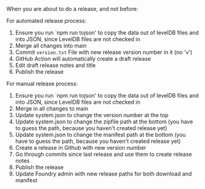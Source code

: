 When you are about to do a release, and not before:

For automated release process:
1. Ensure you run `npm run tojson' to copy the data out of levelDB files and into JSON, since LevelDB files are not checked in
1. Merge all changes into main
1. Commit `version.txt` File with new release version number in it (no 'v')
1. GitHub Action will automatically create a draft release
1. Edit draft release notes and title
1. Publish the release

For manual release process:
1. Ensure you run `npm run tojson' to copy the data out of levelDB files and into JSON, since LevelDB files are not checked in
1. Merge in all changes to main
1. Update system.json to change the version number at the top
1. Update system.json to change the zipfile path at the bottom (you have to guess the path, because you haven't created release yet)
1. Update system.json to change the manifest path at the bottom (you have to guess the path, because you haven't created release yet)
1. Create a release in Github with new version number
1. Go through commits since last release and use them to create release notes
1. Publish the release
1. Update Foundry admin with new release paths for both download and manifest

